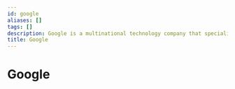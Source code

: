 ```yaml
---
id: google
aliases: []
tags: []
description: Google is a multinational technology company that specializes in internet-related services and products.
title: Google
---
```


# Google
